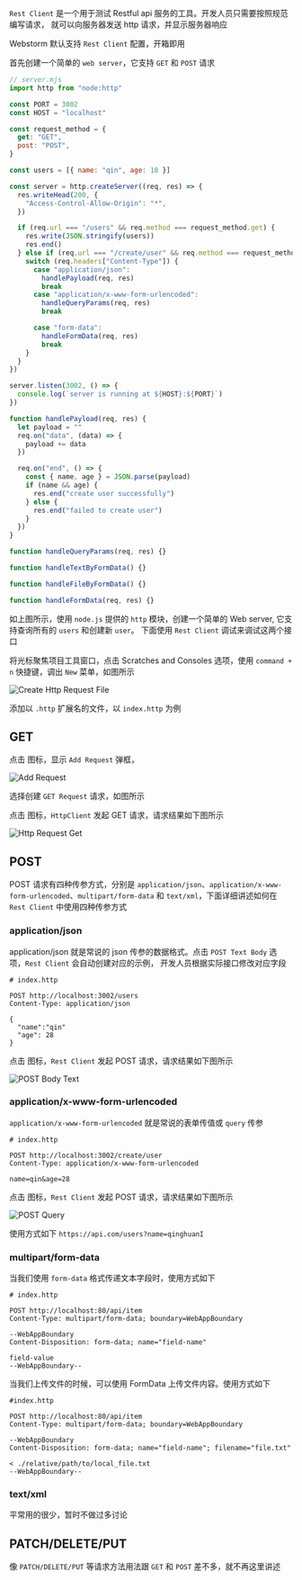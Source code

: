 `Rest Client` 是一个用于测试 Restful api 服务的工具。开发人员只需要按照规范编写请求，
就可以向服务器发送 http 请求，并显示服务器响应

Webstorm 默认支持 `Rest Client` 配置，开箱即用

首先创建一个简单的 `web server`，它支持 `GET` 和 `POST` 请求

```js
// server.mjs
import http from "node:http"

const PORT = 3002
const HOST = "localhost"

const request_method = {
  get: "GET",
  post: "POST",
}

const users = [{ name: "qin", age: 18 }]

const server = http.createServer((req, res) => {
  res.writeHead(200, {
    "Access-Control-Allow-Origin": "*",
  })

  if (req.url === "/users" && req.method === request_method.get) {
    res.write(JSON.stringify(users))
    res.end()
  } else if (req.url === "/create/user" && req.method === request_method.post) {
    switch (req.headers["Content-Type"]) {
      case "application/json":
        handlePayload(req, res)
        break
      case "application/x-www-form-urlencoded":
        handleQueryParams(req, res)
        break

      case "form-data":
        handleFormData(req, res)
        break
    }
  }
})

server.listen(3002, () => {
  console.log(`server is running at ${HOST}:${PORT}`)
})

function handlePayload(req, res) {
  let payload = ""
  req.on("data", (data) => {
    payload += data
  })

  req.on("end", () => {
    const { name, age } = JSON.parse(payload)
    if (name && age) {
      res.end("create user successfully")
    } else {
      res.end("failed to create user")
    }
  })
}

function handleQueryParams(req, res) {}

function handleTextByFormData() {}

function handleFileByFormData() {}

function handleFormData(req, res) {}
```

如上图所示，使用 `node.js` 提供的 `http` 模块，创建一个简单的 Web server, 它支持查询所有的 `users` 和创建新 `user`。
下面使用 `Rest Client` 调试来调试这两个接口

将光标聚焦项目工具窗口，点击 Scratches and Consoles 选项，使用 `command + n` 快捷键，调出 `New` 菜单，如图所示

![Create Http Request File](./images/rest_client/create_http_request_file.png)

添加以 `.http` 扩展名的文件，以 `index.http` 为例

## GET

点击 <icons-Plus/> 图标，显示 `Add Request` 弹框，

![Add Request](./images/rest_client/add_request.png)

选择创建 `GET Request` 请求，如图所示

点击 <icons-CaretRight/> 图标，`HttpClient` 发起 GET 请求，请求结果如下图所示

![Http Request Get](./images/rest_client/get.png)

## POST

POST 请求有四种传参方式，分别是 `application/json`、`application/x-www-form-urlencoded`、`multipart/form-data` 和 `text/xml`，下面详细讲述如何在 `Rest Client` 中使用四种传参方式

### application/json

application/json 就是常说的 json 传参的数据格式。点击 `POST Text Body` 选项，`Rest Client` 会自动创建对应的示例，
开发人员根据实际接口修改对应字段

```http request
# index.http

POST http://localhost:3002/users
Content-Type: application/json

{
  "name":"qin"
  "age": 28
}

```

点击 <icons-CaretRight/> 图标，`Rest Client` 发起 POST 请求，请求结果如下图所示

![POST Body Text](./images/rest_client/post_body_text.png)

### application/x-www-form-urlencoded

`application/x-www-form-urlencoded` 就是常说的表单传值或 `query` 传参

```http request
# index.http

POST http://localhost:3002/create/user
Content-Type: application/x-www-form-urlencoded

name=qin&age=28
```

点击 <icons-CaretRight/> 图标，`Rest Client` 发起 POST 请求，请求结果如下图所示

![POST Query](./images/rest_client/post_query.png)

使用方式如下 `https://api.com/users?name=qinghuanI`

### multipart/form-data

当我们使用 `form-data` 格式传递文本字段时，使用方式如下

```http request
# index.http

POST http://localhost:80/api/item
Content-Type: multipart/form-data; boundary=WebAppBoundary

--WebAppBoundary
Content-Disposition: form-data; name="field-name"

field-value
--WebAppBoundary--

```

当我们上传文件的时候，可以使用 FormData 上传文件内容。使用方式如下

```http request
#index.http

POST http://localhost:80/api/item
Content-Type: multipart/form-data; boundary=WebAppBoundary

--WebAppBoundary
Content-Disposition: form-data; name="field-name"; filename="file.txt"

< ./relative/path/to/local_file.txt
--WebAppBoundary--
```

### text/xml

平常用的很少，暂时不做过多讨论

## PATCH/DELETE/PUT

像 `PATCH/DELETE/PUT` 等请求方法用法跟 `GET` 和 `POST` 差不多，就不再这里讲述
